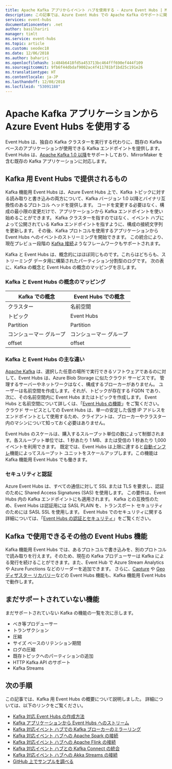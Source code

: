 ```yaml
---
title: Apache Kafka アプリからイベント ハブを使用する - Azure Event Hubs | Microsoft Docs
description: この記事では、Azure Event Hubs での Apache Kafka のサポートに関する情報を提供します。
services: event-hubs
documentationcenter: .net
author: basilhariri
manager: timlt
ms.service: event-hubs
ms.topic: article
ms.custom: seodec18
ms.date: 12/06/2018
ms.author: bahariri
ms.openlocfilehash: 1c484b6418fd5a453713bc464fff690ef444f109
ms.sourcegitcommit: 9fb6f44dbdaf9002ac4f411781bf1bd25c191e26
ms.translationtype: HT
ms.contentlocale: ja-JP
ms.lasthandoff: 12/08/2018
ms.locfileid: "53091188"
---
```

# <a name="use-azure-event-hubs-from-apache-kafka-applications"></a>Apache Kafka アプリケーションから Azure Event Hubs を使用する
Event Hubs は、独自の Kafka クラスターを実行する代わりに、既存の Kafka ベースのアプリケーションが使用できる Kafka エンドポイントを提供します。 Event Hubs は、[Apache Kafka 1.0 以降](https://kafka.apache.org/documentation/)をサポートしており、MirrorMaker を含む既存の Kafka アプリケーションに対応します。  

## <a name="what-does-event-hubs-for-kafka-provide"></a>Kafka 用 Event Hubs で提供されるもの

Kafka 機能用 Event Hubs は、Azure Event Hubs 上で、Kafka トピックに対する読み取りと書き込みの両方について、Kafka バージョン 1.0 以降とバイナリ互換性のあるプロトコル ヘッドを提供します。 コードを変更する必要はなく、構成の最小限の変更だけで、アプリケーションから Kafka エンドポイントを使い始めることができます。 Kafka クラスターを指すのではなく、イベント ハブによって公開されている Kafka エンドポイントを指すように、構成の接続文字列を更新します。 その後、Kafka プロトコルを使用するアプリケーションから Event Hubs へのイベントのストリーミングを開始できます。 この統合により、現在プレビュー段階の [Kafka 接続](https://github.com/Azure/azure-event-hubs-for-kafka/tree/master/tutorials/connect)ようなフレームワークもサポートされます。 

Kafka と Event Hubs は、概念的にはほぼ同じものです。これらはどちらも、ストリーミング データ用に構築されたパーティション分割型のログです。 次の表に、Kafka の概念と Event Hubs の概念のマッピングを示します。

### <a name="kafka-and-event-hub-conceptual-mapping"></a>Kafka と Event Hubs の概念のマッピング

| Kafka での概念 | Event Hubs での概念|
| --- | --- |
| クラスター | 名前空間 |
| トピック | Event Hubs |
| Partition | Partition|
| コンシューマー グループ | コンシューマー グループ |
| offset | offset|

### <a name="key-differences-between-kafka-and-event-hubs"></a>Kafka と Event Hubs の主な違い

[Apache Kafka](https://kafka.apache.org/) は、選択した任意の場所で実行できるソフトウェアであるのに対して、Event Hubs は、Azure Blob Storage に似たクラウド サービスです。 管理するサーバーやネットワークはなく、構成するブローカーがありません。 ユーザーは名前空間を作成します。それが、トピックが存在する FQDN であり、次に、その名前空間内に Event Hubs またはトピックを作成します。 Event Hubs と名前空間について詳しくは、「[Event Hubs の機能](event-hubs-features.md#namespace)」をご覧ください。 クラウド サービスとしての Event Hubs は、単一の安定した仮想 IP アドレスをエンドポイントとして使用するため、クライアントは、ブローカーやクラスター内のマシンについて知っておく必要はありません。 

Event Hubs のスケールは、購入するスループット単位の数によって制御されます。各スループット単位では、1 秒あたり 1 MB、または受信の 1 秒あたり 1,000 イベントを利用できます。 既定では、Event Hubs は上限に達すると[自動インフレ](event-hubs-auto-inflate.md)機能によってスループット ユニットをスケールアップします。この機能は Kafka 機能用 Event Hubs でも働きます。 

### <a name="security-and-authentication"></a>セキュリティと認証

Azure Event Hubs は、すべての通信に対して SSL または TLS を要求し、認証のために Shared Access Signatures (SAS) を使用します。 この要件は、Event Hubs 内の Kafka エンドポイントにも適用されます。 Kafka との互換性のため、Event Hubs は認証用には SASL PLAIN を、トランスポート セキュリティのためには SASL SSL を使用します。 Event Hubs でのセキュリティに関する詳細については、「[Event Hubs の認証とセキュリティ](event-hubs-authentication-and-security-model-overview.md)」をご覧ください。

## <a name="other-event-hubs-features-available-for-kafka"></a>Kafka で使用できるその他の Event Hubs 機能

Kafka 機能用 Event Hubs では、あるプロトコルで書き込みを、別のプロトコルで読み取りを行えます。そのため、現在の Kafka プロデューサーは Kafka による発行を続けることができます。また、Event Hub で Azure Stream Analytics や Azure Functions などのリーダーを追加できます。 さらに、[Capture](event-hubs-capture-overview.md) や [Geo ディザスター リカバリー](event-hubs-geo-dr.md)などの Event Hubs 機能も、Kafka 機能用 Event Hubs で動作します。

## <a name="features-that-are-not-yet-supported"></a>まだサポートされていない機能 

まだサポートされていない Kafka の機能の一覧を次に示します。

*   べき等プロデューサー
*   トランザクション
*   圧縮
*   サイズ ベースのリテンション期間
*   ログの圧縮
*   既存トピックへのパーティションの追加
*   HTTP Kafka API のサポート
*   Kafka Streams

## <a name="next-steps"></a>次の手順

この記事では、Kafka 用 Event Hubs の概要について説明しました。 詳細については、以下のリンクをご覧ください。

- [Kafka 対応 Event Hubs の作成方法](event-hubs-create-kafka-enabled.md)
- [Kafka アプリケーションから Event Hubs へのストリーム](event-hubs-quickstart-kafka-enabled-event-hubs.md)
- [Kafka 対応イベント ハブでの Kafka ブローカーのミラーリング](event-hubs-kafka-mirror-maker-tutorial.md)
- [Kafka 対応イベント ハブへの Apache Spark の接続](event-hubs-kafka-spark-tutorial.md)
- [Kafka 対応イベント ハブへの Apache Flink の接続](event-hubs-kafka-flink-tutorial.md)
- [Kafka 対応イベント ハブとの Kafka Connect の統合](event-hubs-kafka-connect-tutorial.md)
- [Kafka 対応イベント ハブへの Akka Streams の接続](event-hubs-kafka-akka-streams-tutorial.md)
- [GitHub 上でサンプルを調べる](https://github.com/Azure/azure-event-hubs-for-kafka)

 
 

